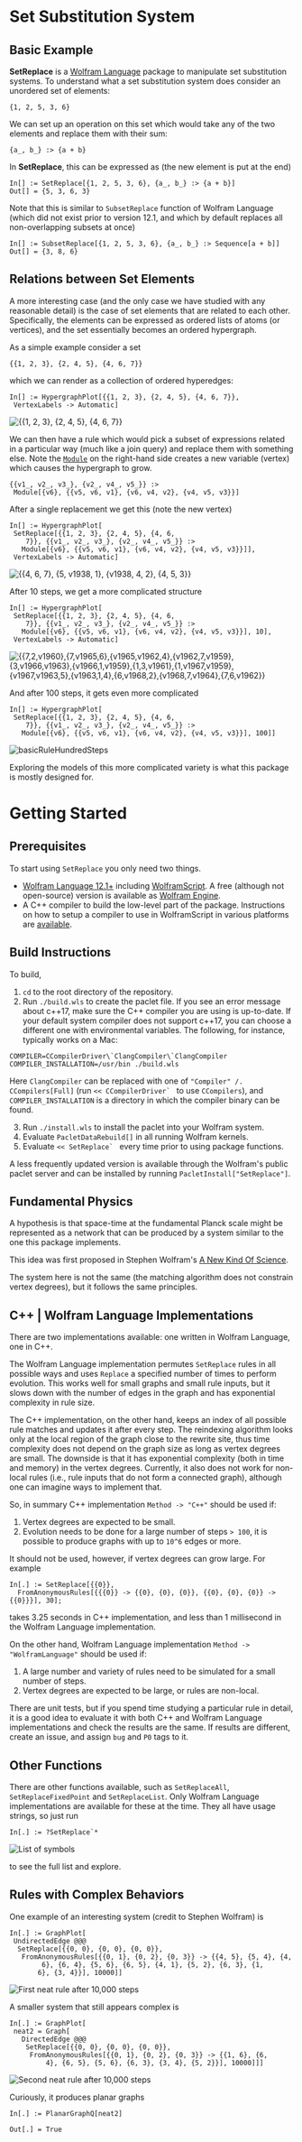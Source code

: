 # Set Substitution System

## Basic Example

**SetReplace** is a [Wolfram Language](https://www.wolfram.com/language/) package to manipulate set substitution systems. To understand what a set substitution system does consider an unordered set of elements:
```
{1, 2, 5, 3, 6}
```
We can set up an operation on this set which would take any of the two elements and replace them with their sum:
```
{a_, b_} :> {a + b}
```
In **SetReplace**, this can be expressed as (the new element is put at the end)
```
In[] := SetReplace[{1, 2, 5, 3, 6}, {a_, b_} :> {a + b}]
Out[] = {5, 3, 6, 3}
```
Note that this is similar to `SubsetReplace` function of Wolfram Language (which did not exist prior to version 12.1, and which by default replaces all non-overlapping subsets at once)
```
In[] := SubsetReplace[{1, 2, 5, 3, 6}, {a_, b_} :> Sequence[a + b]]
Out[] = {3, 8, 6}
```

## Relations between Set Elements

A more interesting case (and the only case we have studied with any reasonable detail) is the case of set elements that are related to each other. Specifically, the elements can be expressed as ordered lists of atoms (or vertices), and the set essentially becomes an ordered hypergraph.

As a simple example consider a set
```
{{1, 2, 3}, {2, 4, 5}, {4, 6, 7}}
```
which we can render as a collection of ordered hyperedges:
```
In[] := HypergraphPlot[{{1, 2, 3}, {2, 4, 5}, {4, 6, 7}},
 VertexLabels -> Automatic]
```
![{{1, 2, 3}, {2, 4, 5}, {4, 6, 7}}](READMEImages/basicHypergraph.png)

We can then have a rule which would pick a subset of expressions related in a particular way (much like a join query) and replace them with something else. Note the [`Module`](https://reference.wolfram.com/language/ref/Module.html) on the right-hand side creates a new variable (vertex) which causes the hypergraph to grow.
```
{{v1_, v2_, v3_}, {v2_, v4_, v5_}} :>
 Module[{v6}, {{v5, v6, v1}, {v6, v4, v2}, {v4, v5, v3}}]
```
After a single replacement we get this (note the new vertex)
```
In[] := HypergraphPlot[
 SetReplace[{{1, 2, 3}, {2, 4, 5}, {4, 6,
    7}}, {{v1_, v2_, v3_}, {v2_, v4_, v5_}} :>
   Module[{v6}, {{v5, v6, v1}, {v6, v4, v2}, {v4, v5, v3}}]],
 VertexLabels -> Automatic]
```
![{{4, 6, 7}, {5, v1938, 1}, {v1938, 4, 2}, {4, 5, 3}}](READMEImages/basicRuleOneStep.png)

After 10 steps, we get a more complicated structure
```
In[] := HypergraphPlot[
 SetReplace[{{1, 2, 3}, {2, 4, 5}, {4, 6,
    7}}, {{v1_, v2_, v3_}, {v2_, v4_, v5_}} :>
   Module[{v6}, {{v5, v6, v1}, {v6, v4, v2}, {v4, v5, v3}}], 10],
 VertexLabels -> Automatic]
```
![{{7,2,v1960},{7,v1965,6},{v1965,v1962,4},{v1962,7,v1959},{3,v1966,v1963},{v1966,1,v1959},{1,3,v1961},{1,v1967,v1959},{v1967,v1963,5},{v1963,1,4},{6,v1968,2},{v1968,7,v1964},{7,6,v1962}}](READMEImages/basicRuleTenSteps.png)

And after 100 steps, it gets even more complicated
```
In[] := HypergraphPlot[
 SetReplace[{{1, 2, 3}, {2, 4, 5}, {4, 6,
    7}}, {{v1_, v2_, v3_}, {v2_, v4_, v5_}} :>
   Module[{v6}, {{v5, v6, v1}, {v6, v4, v2}, {v4, v5, v3}}], 100]]
```
![basicRuleHundredSteps](READMEImages/basicRuleHundredSteps.png)

Exploring the models of this more complicated variety is what this package is mostly designed for.

# Getting Started

## Prerequisites

To start using `SetReplace` you only need two things.

* [Wolfram Language 12.1+](https://www.wolfram.com/language/) including [WolframScript](https://www.wolfram.com/wolframscript/). A free (although not open-source) version is available as [Wolfram Engine](https://www.wolfram.com/engine/).
* A C++ compiler to build the low-level part of the package. Instructions on how to setup a compiler to use in WolframScript in various platforms are [available](https://reference.wolfram.com/language/CCompilerDriver/tutorial/SpecificCompilers.html#509267359).

## Build Instructions

To build,
1. `cd` to the root directory of the repository.
2. Run `./build.wls` to create the paclet file.
If you see an error message about c++17, make sure the C++ compiler you are using is up-to-date. If your default system compiler does not support c++17, you can choose a different one with environmental variables. The following, for instance, typically works on a Mac:
```
COMPILER=CCompilerDriver\`ClangCompiler\`ClangCompiler COMPILER_INSTALLATION=/usr/bin ./build.wls
```
Here `ClangCompiler` can be replaced with one of `"Compiler" /. CCompilers[Full]` (run ``<< CCompilerDriver` `` to use `CCompilers`), and `COMPILER_INSTALLATION` is a directory in which the compiler binary can be found.

3. Run `./install.wls` to install the paclet into your Wolfram system.
4. Evaluate `PacletDataRebuild[]` in all running Wolfram kernels.
5. Evaluate ``<< SetReplace` `` every time prior to using package functions.

A less frequently updated version is available through the Wolfram's public paclet server and can be installed by running `PacletInstall["SetReplace"]`.

## Fundamental Physics

A hypothesis is that space-time at the fundamental Planck scale might be represented as a network that can be produced by a system similar to the one this package implements.

This idea was first proposed in Stephen Wolfram's [A New Kind Of Science](https://www.wolframscience.com/nks/chap-9--fundamental-physics/).

The system here is not the same (the matching algorithm does not constrain vertex degrees), but it follows the same principles.

## C++ | Wolfram Language Implementations

There are two implementations available: one written in Wolfram Language, one in C++.

The Wolfram Language implementation permutes `SetReplace` rules in all possible ways and uses `Replace` a specified number of times to perform evolution. This works well for small graphs and small rule inputs, but it slows down with the number of edges in the graph and has exponential complexity in rule size.

The C++ implementation, on the other hand, keeps an index of all possible rule matches and updates it after every step. The reindexing algorithm looks only at the local region of the graph close to the rewrite site, thus time complexity does not depend on the graph size as long as vertex degrees are small. The downside is that it has exponential complexity (both in time and memory) in the vertex degrees. Currently, it also does not work for non-local rules (i.e., rule inputs that do not form a connected graph), although one can imagine ways to implement that.

So, in summary C++ implementation `Method -> "C++"` should be used if:
1. Vertex degrees are expected to be small.
2. Evolution needs to be done for a large number of steps `> 100`, it is possible to produce graphs with up to `10^6` edges or more.

It should not be used, however, if vertex degrees can grow large. For example
```
In[.] := SetReplace[{{0}},
  FromAnonymousRules[{{{0}} -> {{0}, {0}, {0}}, {{0}, {0}, {0}} -> {{0}}}], 30];
```
takes 3.25 seconds in C++ implementation, and less than 1 millisecond in the Wolfram Language implementation.

On the other hand, Wolfram Language implementation `Method -> "WolframLanguage"` should be used if:
1. A large number and variety of rules need to be simulated for a small number of steps.
2. Vertex degrees are expected to be large, or rules are non-local.

There are unit tests, but if you spend time studying a particular rule in detail, it is a good idea to evaluate it with both C++ and Wolfram Language implementations and check the results are the same. If results are different, create an issue, and assign `bug` and `P0` tags to it.

## Other Functions

There are other functions available, such as `SetReplaceAll`, `SetReplaceFixedPoint` and `SetReplaceList`. Only Wolfram Language implementations are available for these at the time. They all have usage strings, so just run
```
In[.] := ?SetReplace`*
```
![List of symbols](READMEImages/symbolList.png)

to see the full list and explore.

## Rules with Complex Behaviors

One example of an interesting system (credit to Stephen Wolfram) is
```
In[.] := GraphPlot[
 UndirectedEdge @@@
  SetReplace[{{0, 0}, {0, 0}, {0, 0}},
   FromAnonymousRules[{{0, 1}, {0, 2}, {0, 3}} -> {{4, 5}, {5, 4}, {4,
        6}, {6, 4}, {5, 6}, {6, 5}, {4, 1}, {5, 2}, {6, 3}, {1,
       6}, {3, 4}}], 10000]]
```
![First neat rule after 10,000 steps](READMEImages/neat10000.png)

A smaller system that still appears complex is
```
In[.] := GraphPlot[
 neat2 = Graph[
   DirectedEdge @@@
    SetReplace[{{0, 0}, {0, 0}, {0, 0}},
     FromAnonymousRules[{{0, 1}, {0, 2}, {0, 3}} -> {{1, 6}, {6,
         4}, {6, 5}, {5, 6}, {6, 3}, {3, 4}, {5, 2}}], 10000]]]
```
![Second neat rule after 10,000 steps](READMEImages/neatPlanar.png)

Curiously, it produces planar graphs
```
In[.] := PlanarGraphQ[neat2]
```
```
Out[.] = True
```
